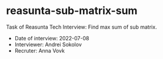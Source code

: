 # reasunta-sub-matrix-sum
<p>Task of Reasunta Tech Interview: Find max sum of sub matrix.</p>
<ul>
<li>Date of interview: 2022-07-08</li>
<li>Interviewer: Andrei Sokolov</li>
<li>Recruter: Anna Vovk</li>
</ul>
